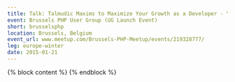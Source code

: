 ```yaml
---
title: Talk: Talmudic Maxims to Maximize Your Growth as a Developer - Yitzchok Willroth
event: Brussels PHP User Group (UG Launch Event)
short: brusselsphp
location: Brussels, Belgium
event_url: www.meetup.com/Brussels-PHP-Meetup/events/219328777/
leg: europe-winter
date: 2015-01-21
---
```

{% block content %}
{% endblock %}